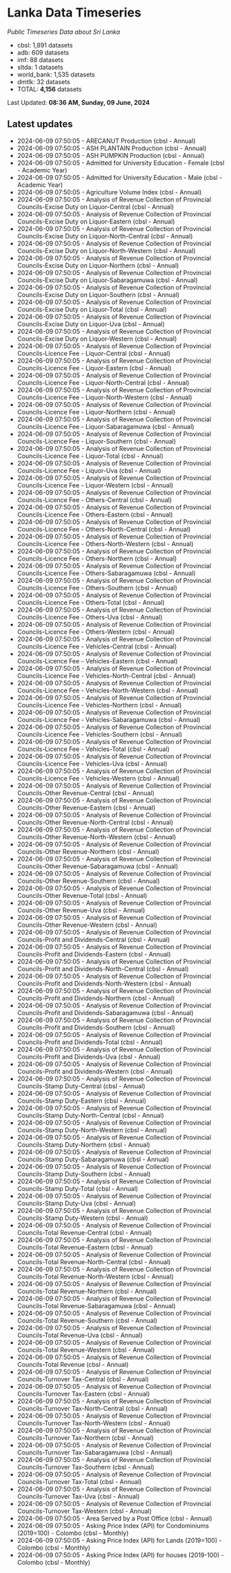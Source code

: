 # Lanka Data Timeseries
*Public Timeseries Data about Sri Lanka*

* cbsl: 1,891 datasets
* adb: 609 datasets
* imf: 88 datasets
* sltda: 1 datasets
* world_bank: 1,535 datasets
* dmtlk: 32 datasets
* TOTAL: **4,156** datasets

Last Updated: **08:36 AM, Sunday, 09 June, 2024**

## Latest updates

* 2024-06-09 07:50:05 - ARECANUT Production (cbsl - Annual)
* 2024-06-09 07:50:05 - ASH PLANTAIN Production (cbsl - Annual)
* 2024-06-09 07:50:05 - ASH PUMPKIN Production (cbsl - Annual)
* 2024-06-09 07:50:05 - Admitted for University Education - Female (cbsl - Academic Year)
* 2024-06-09 07:50:05 - Admitted for University Education - Male (cbsl - Academic Year)
* 2024-06-09 07:50:05 - Agriculture Volume Index (cbsl - Annual)
* 2024-06-09 07:50:05 - Analysis of Revenue Collection of Provincial Councils-Excise Duty on Liquor-Central (cbsl - Annual)
* 2024-06-09 07:50:05 - Analysis of Revenue Collection of Provincial Councils-Excise Duty on Liquor-Eastern (cbsl - Annual)
* 2024-06-09 07:50:05 - Analysis of Revenue Collection of Provincial Councils-Excise Duty on Liquor-North-Central (cbsl - Annual)
* 2024-06-09 07:50:05 - Analysis of Revenue Collection of Provincial Councils-Excise Duty on Liquor-North-Western (cbsl - Annual)
* 2024-06-09 07:50:05 - Analysis of Revenue Collection of Provincial Councils-Excise Duty on Liquor-Northern (cbsl - Annual)
* 2024-06-09 07:50:05 - Analysis of Revenue Collection of Provincial Councils-Excise Duty on Liquor-Sabaragamuwa (cbsl - Annual)
* 2024-06-09 07:50:05 - Analysis of Revenue Collection of Provincial Councils-Excise Duty on Liquor-Southern (cbsl - Annual)
* 2024-06-09 07:50:05 - Analysis of Revenue Collection of Provincial Councils-Excise Duty on Liquor-Total (cbsl - Annual)
* 2024-06-09 07:50:05 - Analysis of Revenue Collection of Provincial Councils-Excise Duty on Liquor-Uva (cbsl - Annual)
* 2024-06-09 07:50:05 - Analysis of Revenue Collection of Provincial Councils-Excise Duty on Liquor-Western (cbsl - Annual)
* 2024-06-09 07:50:05 - Analysis of Revenue Collection of Provincial Councils-Licence Fee - Liquor-Central (cbsl - Annual)
* 2024-06-09 07:50:05 - Analysis of Revenue Collection of Provincial Councils-Licence Fee - Liquor-Eastern (cbsl - Annual)
* 2024-06-09 07:50:05 - Analysis of Revenue Collection of Provincial Councils-Licence Fee - Liquor-North-Central (cbsl - Annual)
* 2024-06-09 07:50:05 - Analysis of Revenue Collection of Provincial Councils-Licence Fee - Liquor-North-Western (cbsl - Annual)
* 2024-06-09 07:50:05 - Analysis of Revenue Collection of Provincial Councils-Licence Fee - Liquor-Northern (cbsl - Annual)
* 2024-06-09 07:50:05 - Analysis of Revenue Collection of Provincial Councils-Licence Fee - Liquor-Sabaragamuwa (cbsl - Annual)
* 2024-06-09 07:50:05 - Analysis of Revenue Collection of Provincial Councils-Licence Fee - Liquor-Southern (cbsl - Annual)
* 2024-06-09 07:50:05 - Analysis of Revenue Collection of Provincial Councils-Licence Fee - Liquor-Total (cbsl - Annual)
* 2024-06-09 07:50:05 - Analysis of Revenue Collection of Provincial Councils-Licence Fee - Liquor-Uva (cbsl - Annual)
* 2024-06-09 07:50:05 - Analysis of Revenue Collection of Provincial Councils-Licence Fee - Liquor-Western (cbsl - Annual)
* 2024-06-09 07:50:05 - Analysis of Revenue Collection of Provincial Councils-Licence Fee - Others-Central (cbsl - Annual)
* 2024-06-09 07:50:05 - Analysis of Revenue Collection of Provincial Councils-Licence Fee - Others-Eastern (cbsl - Annual)
* 2024-06-09 07:50:05 - Analysis of Revenue Collection of Provincial Councils-Licence Fee - Others-North-Central (cbsl - Annual)
* 2024-06-09 07:50:05 - Analysis of Revenue Collection of Provincial Councils-Licence Fee - Others-North-Western (cbsl - Annual)
* 2024-06-09 07:50:05 - Analysis of Revenue Collection of Provincial Councils-Licence Fee - Others-Northern (cbsl - Annual)
* 2024-06-09 07:50:05 - Analysis of Revenue Collection of Provincial Councils-Licence Fee - Others-Sabaragamuwa (cbsl - Annual)
* 2024-06-09 07:50:05 - Analysis of Revenue Collection of Provincial Councils-Licence Fee - Others-Southern (cbsl - Annual)
* 2024-06-09 07:50:05 - Analysis of Revenue Collection of Provincial Councils-Licence Fee - Others-Total (cbsl - Annual)
* 2024-06-09 07:50:05 - Analysis of Revenue Collection of Provincial Councils-Licence Fee - Others-Uva (cbsl - Annual)
* 2024-06-09 07:50:05 - Analysis of Revenue Collection of Provincial Councils-Licence Fee - Others-Western (cbsl - Annual)
* 2024-06-09 07:50:05 - Analysis of Revenue Collection of Provincial Councils-Licence Fee - Vehicles-Central (cbsl - Annual)
* 2024-06-09 07:50:05 - Analysis of Revenue Collection of Provincial Councils-Licence Fee - Vehicles-Eastern (cbsl - Annual)
* 2024-06-09 07:50:05 - Analysis of Revenue Collection of Provincial Councils-Licence Fee - Vehicles-North-Central (cbsl - Annual)
* 2024-06-09 07:50:05 - Analysis of Revenue Collection of Provincial Councils-Licence Fee - Vehicles-North-Western (cbsl - Annual)
* 2024-06-09 07:50:05 - Analysis of Revenue Collection of Provincial Councils-Licence Fee - Vehicles-Northern (cbsl - Annual)
* 2024-06-09 07:50:05 - Analysis of Revenue Collection of Provincial Councils-Licence Fee - Vehicles-Sabaragamuwa (cbsl - Annual)
* 2024-06-09 07:50:05 - Analysis of Revenue Collection of Provincial Councils-Licence Fee - Vehicles-Southern (cbsl - Annual)
* 2024-06-09 07:50:05 - Analysis of Revenue Collection of Provincial Councils-Licence Fee - Vehicles-Total (cbsl - Annual)
* 2024-06-09 07:50:05 - Analysis of Revenue Collection of Provincial Councils-Licence Fee - Vehicles-Uva (cbsl - Annual)
* 2024-06-09 07:50:05 - Analysis of Revenue Collection of Provincial Councils-Licence Fee - Vehicles-Western (cbsl - Annual)
* 2024-06-09 07:50:05 - Analysis of Revenue Collection of Provincial Councils-Other Revenue-Central (cbsl - Annual)
* 2024-06-09 07:50:05 - Analysis of Revenue Collection of Provincial Councils-Other Revenue-Eastern (cbsl - Annual)
* 2024-06-09 07:50:05 - Analysis of Revenue Collection of Provincial Councils-Other Revenue-North-Central (cbsl - Annual)
* 2024-06-09 07:50:05 - Analysis of Revenue Collection of Provincial Councils-Other Revenue-North-Western (cbsl - Annual)
* 2024-06-09 07:50:05 - Analysis of Revenue Collection of Provincial Councils-Other Revenue-Northern (cbsl - Annual)
* 2024-06-09 07:50:05 - Analysis of Revenue Collection of Provincial Councils-Other Revenue-Sabaragamuwa (cbsl - Annual)
* 2024-06-09 07:50:05 - Analysis of Revenue Collection of Provincial Councils-Other Revenue-Southern (cbsl - Annual)
* 2024-06-09 07:50:05 - Analysis of Revenue Collection of Provincial Councils-Other Revenue-Total (cbsl - Annual)
* 2024-06-09 07:50:05 - Analysis of Revenue Collection of Provincial Councils-Other Revenue-Uva (cbsl - Annual)
* 2024-06-09 07:50:05 - Analysis of Revenue Collection of Provincial Councils-Other Revenue-Western (cbsl - Annual)
* 2024-06-09 07:50:05 - Analysis of Revenue Collection of Provincial Councils-Profit and Dividends-Central (cbsl - Annual)
* 2024-06-09 07:50:05 - Analysis of Revenue Collection of Provincial Councils-Profit and Dividends-Eastern (cbsl - Annual)
* 2024-06-09 07:50:05 - Analysis of Revenue Collection of Provincial Councils-Profit and Dividends-North-Central (cbsl - Annual)
* 2024-06-09 07:50:05 - Analysis of Revenue Collection of Provincial Councils-Profit and Dividends-North-Western (cbsl - Annual)
* 2024-06-09 07:50:05 - Analysis of Revenue Collection of Provincial Councils-Profit and Dividends-Northern (cbsl - Annual)
* 2024-06-09 07:50:05 - Analysis of Revenue Collection of Provincial Councils-Profit and Dividends-Sabaragamuwa (cbsl - Annual)
* 2024-06-09 07:50:05 - Analysis of Revenue Collection of Provincial Councils-Profit and Dividends-Southern (cbsl - Annual)
* 2024-06-09 07:50:05 - Analysis of Revenue Collection of Provincial Councils-Profit and Dividends-Total (cbsl - Annual)
* 2024-06-09 07:50:05 - Analysis of Revenue Collection of Provincial Councils-Profit and Dividends-Uva (cbsl - Annual)
* 2024-06-09 07:50:05 - Analysis of Revenue Collection of Provincial Councils-Profit and Dividends-Western (cbsl - Annual)
* 2024-06-09 07:50:05 - Analysis of Revenue Collection of Provincial Councils-Stamp Duty-Central (cbsl - Annual)
* 2024-06-09 07:50:05 - Analysis of Revenue Collection of Provincial Councils-Stamp Duty-Eastern (cbsl - Annual)
* 2024-06-09 07:50:05 - Analysis of Revenue Collection of Provincial Councils-Stamp Duty-North-Central (cbsl - Annual)
* 2024-06-09 07:50:05 - Analysis of Revenue Collection of Provincial Councils-Stamp Duty-North-Western (cbsl - Annual)
* 2024-06-09 07:50:05 - Analysis of Revenue Collection of Provincial Councils-Stamp Duty-Northern (cbsl - Annual)
* 2024-06-09 07:50:05 - Analysis of Revenue Collection of Provincial Councils-Stamp Duty-Sabaragamuwa (cbsl - Annual)
* 2024-06-09 07:50:05 - Analysis of Revenue Collection of Provincial Councils-Stamp Duty-Southern (cbsl - Annual)
* 2024-06-09 07:50:05 - Analysis of Revenue Collection of Provincial Councils-Stamp Duty-Total (cbsl - Annual)
* 2024-06-09 07:50:05 - Analysis of Revenue Collection of Provincial Councils-Stamp Duty-Uva (cbsl - Annual)
* 2024-06-09 07:50:05 - Analysis of Revenue Collection of Provincial Councils-Stamp Duty-Western (cbsl - Annual)
* 2024-06-09 07:50:05 - Analysis of Revenue Collection of Provincial Councils-Total Revenue-Central (cbsl - Annual)
* 2024-06-09 07:50:05 - Analysis of Revenue Collection of Provincial Councils-Total Revenue-Eastern (cbsl - Annual)
* 2024-06-09 07:50:05 - Analysis of Revenue Collection of Provincial Councils-Total Revenue-North-Central (cbsl - Annual)
* 2024-06-09 07:50:05 - Analysis of Revenue Collection of Provincial Councils-Total Revenue-North-Western (cbsl - Annual)
* 2024-06-09 07:50:05 - Analysis of Revenue Collection of Provincial Councils-Total Revenue-Northern (cbsl - Annual)
* 2024-06-09 07:50:05 - Analysis of Revenue Collection of Provincial Councils-Total Revenue-Sabaragamuwa (cbsl - Annual)
* 2024-06-09 07:50:05 - Analysis of Revenue Collection of Provincial Councils-Total Revenue-Southern (cbsl - Annual)
* 2024-06-09 07:50:05 - Analysis of Revenue Collection of Provincial Councils-Total Revenue-Uva (cbsl - Annual)
* 2024-06-09 07:50:05 - Analysis of Revenue Collection of Provincial Councils-Total Revenue-Western (cbsl - Annual)
* 2024-06-09 07:50:05 - Analysis of Revenue Collection of Provincial Councils-Total Revenue (cbsl - Annual)
* 2024-06-09 07:50:05 - Analysis of Revenue Collection of Provincial Councils-Turnover Tax-Central (cbsl - Annual)
* 2024-06-09 07:50:05 - Analysis of Revenue Collection of Provincial Councils-Turnover Tax-Eastern (cbsl - Annual)
* 2024-06-09 07:50:05 - Analysis of Revenue Collection of Provincial Councils-Turnover Tax-North-Central (cbsl - Annual)
* 2024-06-09 07:50:05 - Analysis of Revenue Collection of Provincial Councils-Turnover Tax-North-Western (cbsl - Annual)
* 2024-06-09 07:50:05 - Analysis of Revenue Collection of Provincial Councils-Turnover Tax-Northern (cbsl - Annual)
* 2024-06-09 07:50:05 - Analysis of Revenue Collection of Provincial Councils-Turnover Tax-Sabaragamuwa (cbsl - Annual)
* 2024-06-09 07:50:05 - Analysis of Revenue Collection of Provincial Councils-Turnover Tax-Southern (cbsl - Annual)
* 2024-06-09 07:50:05 - Analysis of Revenue Collection of Provincial Councils-Turnover Tax-Total (cbsl - Annual)
* 2024-06-09 07:50:05 - Analysis of Revenue Collection of Provincial Councils-Turnover Tax-Uva (cbsl - Annual)
* 2024-06-09 07:50:05 - Analysis of Revenue Collection of Provincial Councils-Turnover Tax-Western (cbsl - Annual)
* 2024-06-09 07:50:05 - Area Served by a Post Office (cbsl - Annual)
* 2024-06-09 07:50:05 - Asking Price Index (API) for Condominiums (2019=100) - Colombo (cbsl - Monthly)
* 2024-06-09 07:50:05 - Asking Price Index (API) for Lands (2019=100) - Colombo (cbsl - Monthly)
* 2024-06-09 07:50:05 - Asking Price Index (API) for houses (2019-100) - Colombo (cbsl - Monthly)